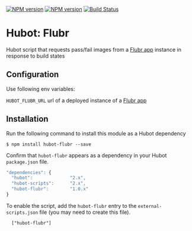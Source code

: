 [![NPM version](https://badge.fury.io/js/hubot-flubr.png)](http://badge.fury.io/js/hubot-flubr) [![NPM version](https://david-dm.org/okize/hubot-flubr.png)](https://david-dm.org/okize/hubot-flubr) [![Build Status](https://secure.travis-ci.org/okize/hubot-flubr.png)](http://travis-ci.org/okize/hubot-flubr)

# Hubot: Flubr

Hubot script that requests pass/fail images from a [Flubr app](https://github.com/okize/flubr) instance in response to build states

## Configuration

Use following env variables:

``HUBOT_FLUBR_URL`` url of a deployed instance of a [Flubr app](https://github.com/okize/flubr)

## Installation

Run the following command to install this module as a Hubot dependency

```
$ npm install hubot-flubr --save
```

Confirm that `hubot-flubr` appears as a dependency in your Hubot `package.json` file.

```javascript
"dependencies": {
  "hubot":              "2.x",
  "hubot-scripts":      "2.x",
  "hubot-flubr":        "1.0.x"
}
```

To enable the script, add the `hubot-flubr` entry to the `external-scripts.json` file (you may need to create this file).
```
  ["hubot-flubr"]
```